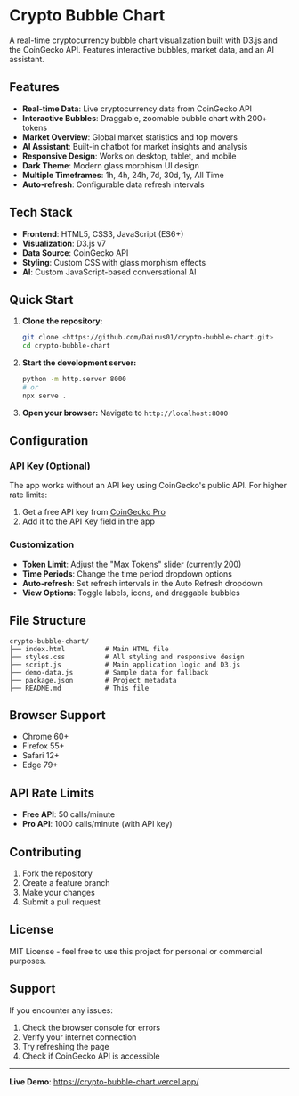 # Crypto Bubble Chart

A real-time cryptocurrency bubble chart visualization built with D3.js and the CoinGecko API. Features interactive bubbles, market data, and an AI assistant.

## Features

- **Real-time Data**: Live cryptocurrency data from CoinGecko API
- **Interactive Bubbles**: Draggable, zoomable bubble chart with 200+ tokens
- **Market Overview**: Global market statistics and top movers
- **AI Assistant**: Built-in chatbot for market insights and analysis
- **Responsive Design**: Works on desktop, tablet, and mobile
- **Dark Theme**: Modern glass morphism UI design
- **Multiple Timeframes**: 1h, 4h, 24h, 7d, 30d, 1y, All Time
- **Auto-refresh**: Configurable data refresh intervals

## Tech Stack

- **Frontend**: HTML5, CSS3, JavaScript (ES6+)
- **Visualization**: D3.js v7
- **Data Source**: CoinGecko API
- **Styling**: Custom CSS with glass morphism effects
- **AI**: Custom JavaScript-based conversational AI

## Quick Start

1. **Clone the repository:**
   ```bash
   git clone <https://github.com/Dairus01/crypto-bubble-chart.git>
   cd crypto-bubble-chart
   ```

2. **Start the development server:**
   ```bash
   python -m http.server 8000
   # or
   npx serve .
   ```

3. **Open your browser:**
   Navigate to `http://localhost:8000`


## Configuration

### API Key (Optional)
The app works without an API key using CoinGecko's public API. For higher rate limits:
1. Get a free API key from [CoinGecko Pro](https://www.coingecko.com/en/api/pricing)
2. Add it to the API Key field in the app

### Customization
- **Token Limit**: Adjust the "Max Tokens" slider (currently 200)
- **Time Periods**: Change the time period dropdown options
- **Auto-refresh**: Set refresh intervals in the Auto Refresh dropdown
- **View Options**: Toggle labels, icons, and draggable bubbles

## File Structure

```
crypto-bubble-chart/
├── index.html          # Main HTML file
├── styles.css          # All styling and responsive design
├── script.js           # Main application logic and D3.js
├── demo-data.js        # Sample data for fallback
├── package.json        # Project metadata
├── README.md           # This file
```

## Browser Support

- Chrome 60+
- Firefox 55+
- Safari 12+
- Edge 79+

## API Rate Limits

- **Free API**: 50 calls/minute
- **Pro API**: 1000 calls/minute (with API key)

## Contributing

1. Fork the repository
2. Create a feature branch
3. Make your changes
4. Submit a pull request

## License

MIT License - feel free to use this project for personal or commercial purposes.

## Support

If you encounter any issues:
1. Check the browser console for errors
2. Verify your internet connection
3. Try refreshing the page
4. Check if CoinGecko API is accessible

---

**Live Demo**: https://crypto-bubble-chart.vercel.app/
